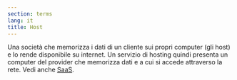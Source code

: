 ```yaml
---
section: terms
lang: it
title: Host
---
```

Una società che memorizza i dati di un cliente sui propri computer (gli host) e lo rende disponibile su internet. Un servizio di hosting quindi presenta un computer del provider che memorizza dati e a cui si accede attraverso la rete. Vedi anche [SaaS](../saas/).
